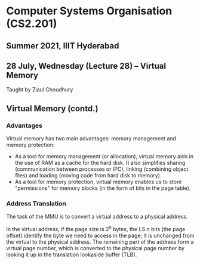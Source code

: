 # Computer Systems Organisation (CS2.201)
## Summer 2021, IIIT Hyderabad
## 28 July, Wednesday (Lecture 28) – Virtual Memory

Taught by Ziaul Choudhury

## Virtual Memory (contd.)
### Advantages
Virtual memory has two main advantages: memory management and memory protection:

* As a tool for memory management (or allocation), virtual memory aids in the use of RAM as a cache for the hard disk. It also simplifies sharing (communication between processes or IPC), linking (combining object files) and loading (moving code from hard disk to memory).
* As a tool for memory protection, virtual memory enables us to store "permissions" for memory blocks (in the form of bits in the page table).

### Address Translation
The task of the MMU is to convert a virtual address to a physical address.  

In the virtual address, if the page size is $2^n$ bytes, the LS $n$ bits (the page offset) identify the byte we need to access in the page; it is unchanged from the virtual to the physical address. The remaining part of the address form a virtual page number, which is converted to the physical page number by looking it up in the translation lookaside buffer (TLB).
